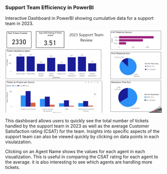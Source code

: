 ### Support Team Efficiency in PowerBI

Interactive Dashboard in PowerBI showing cumulative data for a support team in 2023. 

<img src="images/2024-10-29_10h12_31.gif?raw=true"/>

This dashboard allows users to quickly see the total number of tickets handled by the support team in 2023 as well as the average Customer Satisfaction rating (CSAT) for the team. Insights into specific aspects of the support team can also be viewed quickly by clicking on data points in each visulaization. 

Clicking on an Agent Name shows the values for each agent in each visualization. This is useful in comparing the CSAT rating for each agent to the average. it is also interesting to see which agents are handling more tickets.

